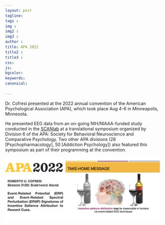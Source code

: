 ```yaml
---
layout: post
tagline: 
tags : 
img : 
img2 :
img3 : 
author : 
title: APA 2022
title2 : 
title3 : 
css: 
js: 
bgcolor: 
keywords: 
canonical:

---
```




Dr. Cofresí presented at the 2022 annual convention of the American Psychological Association (APA), which took place Aug 4-6 in Minneapolis, Minnesota. <!--readmore-->

He presented EEG data from an on-going NIH/NIAAA-funded study conducted in the [SCANlab](https://www.scanlab.page/) at a translational symposium organized by Division 6 of the APA: Society for Behavioral Neuroscience and Comparative Psychology. Two other APA divisions  (28 [Psychopharmacology], 50 [Addiction Psychology]) also featured this symposium as part of their programming at the convention. 


<span class="image tiny"><img src="assets/images/news/APA2022.png" alt="" width="1000"/></span>
